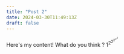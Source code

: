 ```yaml
---
title: "Post 2"
date: 2024-03-30T11:49:13Z
draft: false
---
```


Here's my content! What do you think ? $1^2^2^2^2^2$